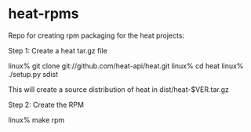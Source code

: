 heat-rpms
=========

Repo for creating rpm packaging for the heat projects:

Step 1: Create a heat tar.gz file

linux% git clone git://github.com/heat-api/heat.git
linux% cd heat
linux% ./setup.py sdist

This will create a source distribution of heat in dist/heat-$VER.tar.gz

Step 2: Create the RPM

linux% make rpm
